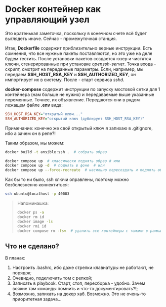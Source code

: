 # Docker контейнер как управляющий узел

Это кратенькая заметочка, поскольку в конечном счете всё будет выглядеть иначе. Сейчас - промежуточная станция.

Итак, **Dockerfile** содержит приблизительно верные инструкции. Есть сомнения, что все нужные пакеты поставляются, но это уже на деле будем тестить. После установки пакетов создается юзер и чистятся ключи, сгенерированные при установке *openssh-server*. Точка входа - скрипт, смотрит на переданные параметры. Если, например, мы передаем **SSH_HOST_RSA_KEY** и **SSH_AUTHORIZED_KEY**, он импортирует их в систему. После - старт сервиса *sshd*. 

**docker-compose** содержит инструкции по запуску мостовой сетки для 1 контейнера (нам больше не нужно) и передаваемые выше указанные переменные. Точнее, их объявление. Передаются они в рядом лежащем файле **.env** вида:

```ini
SSH_HOST_RSA_KEY="открытый ключ..."
SSH_AUTHORIZED_KEY="открытый ключ (дублирует SSH_HOST_RSA_KEY)"
```

Примечание: конечно же свой открытый ключ я запихаю в .gitignore, ибо а зачем он в репе?!

Таким образом, мы можем:

```bash
docker build -t ansible:ssh .  # собрать образ

docker compose up  # классически поднять образ # или
docker compose up -d  # поднять в фоне  # или
docker compose up --force-recreate  # насильно пересоздать и поднять образ
```

Как бы то ни было, ssh ключи оправлены, поэтому можно безболезненно коннектиться:

```bash
ssh ubuntu@localhost -p 40003
```

> Напоминашка:
>
> ```bash
> docker ps -a
> docker rm id
> docker image -ls
> docker rmi id
> docker compose rm -fsv  # удалить все контейнеры с томами в рамках compose
> ```

## Что не сделано?

В планах:

1. Настроить .bashrc, ибо даже стрелки клавиатуры не работают, не порядок;
2. Очевидно, подключить том с репкой;
3. Запихать в playbook. Старт, стоп, пересборка - удобно. Зачем всякие там команды помнить и что-то документировать?!;
4. Возможно, запихать на докер хаб. Возможно. Это не очень-то приоритетная задача...